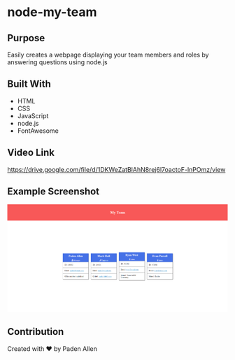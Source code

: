 # node-my-team

## Purpose
Easily creates a webpage displaying your team members and roles by answering questions using node.js

## Built With
* HTML
* CSS
* JavaScript
* node.js
* FontAwesome

## Video Link
https://drive.google.com/file/d/1DKWeZatBlAhN8rej6l7oactoF-lnPOmz/view

## Example Screenshot
![Alt text](./img/demo.png)

## Contribution
Created with ❤️ by Paden Allen
